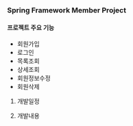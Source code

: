 ### Spring Framework Member Project

#### 프로젝트 주요 기능

- 회원가입
- 로그인
- 목록조회
- 상세조회
- 회원정보수정
- 회원삭제

1. 개발일정

2. 개발내용